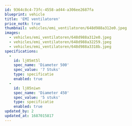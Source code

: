```yaml
---
id: 9364c8c4-73fc-4558-ad44-a306ee2687fa
blueprint: vehicle
title: 'EMI ventilatoren'
price_notk: true
thumbnail: vehicles/emi_ventilatoren/648d988a312e0.jpeg
images:
  - vehicles/emi_ventilatoren/648d988a312e0.jpeg
  - vehicles/emi_ventilatoren/648d988a32259.jpeg
  - vehicles/emi_ventilatoren/648d988a3318b.jpeg
specifications:
  -
    id: lj05mt5l
    spec_name: 'Diameter 500'
    spec_value: '7 Stuks'
    type: specificatie
    enabled: true
  -
    id: lj05niwn
    spec_name: 'Diameter 450'
    spec_value: '5 stuks'
    type: specificatie
    enabled: true
updated_by: 2
updated_at: 1687015817
---
```

